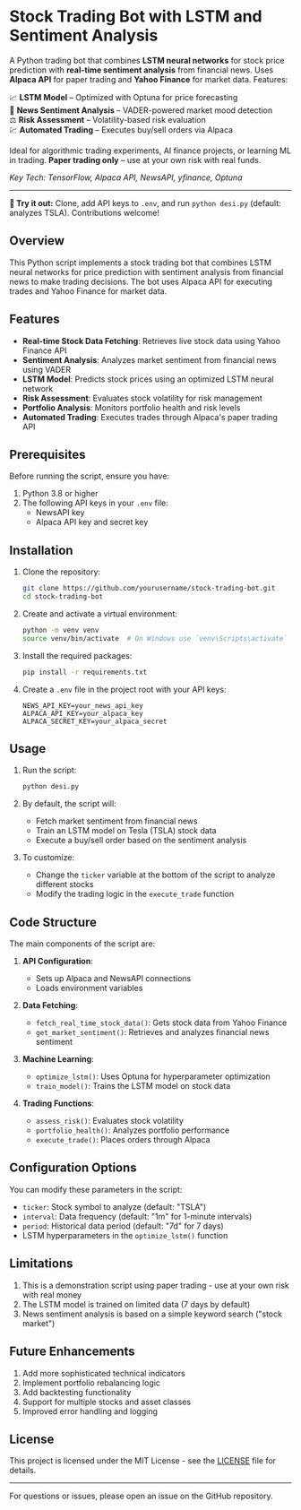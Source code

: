 # Stock Trading Bot with LSTM and Sentiment Analysis

A Python trading bot that combines **LSTM neural networks** for stock price prediction with **real-time sentiment analysis** from financial news. Uses **Alpaca API** for paper trading and **Yahoo Finance** for market data. Features:  

📈 **LSTM Model** – Optimized with Optuna for price forecasting  
📰 **News Sentiment Analysis** – VADER-powered market mood detection  
⚖️ **Risk Assessment** – Volatility-based risk evaluation  
💹 **Automated Trading** – Executes buy/sell orders via Alpaca  

Ideal for algorithmic trading experiments, AI finance projects, or learning ML in trading. **Paper trading only** – use at your own risk with real funds.  

*Key Tech: TensorFlow, Alpaca API, NewsAPI, yfinance, Optuna*  

---  
**🚀 Try it out:** Clone, add API keys to `.env`, and run `python desi.py` (default: analyzes TSLA). Contributions welcome!

## Overview

This Python script implements a stock trading bot that combines LSTM neural networks for price prediction with sentiment analysis from financial news to make trading decisions. The bot uses Alpaca API for executing trades and Yahoo Finance for market data.

## Features

- **Real-time Stock Data Fetching**: Retrieves live stock data using Yahoo Finance API
- **Sentiment Analysis**: Analyzes market sentiment from financial news using VADER
- **LSTM Model**: Predicts stock prices using an optimized LSTM neural network
- **Risk Assessment**: Evaluates stock volatility for risk management
- **Portfolio Analysis**: Monitors portfolio health and risk levels
- **Automated Trading**: Executes trades through Alpaca's paper trading API

## Prerequisites

Before running the script, ensure you have:

1. Python 3.8 or higher
2. The following API keys in your `.env` file:
   - NewsAPI key
   - Alpaca API key and secret key

## Installation

1. Clone the repository:
   ```bash
   git clone https://github.com/yourusername/stock-trading-bot.git
   cd stock-trading-bot
   ```

2. Create and activate a virtual environment:
   ```bash
   python -m venv venv
   source venv/bin/activate  # On Windows use `venv\Scripts\activate`
   ```

3. Install the required packages:
   ```bash
   pip install -r requirements.txt
   ```

4. Create a `.env` file in the project root with your API keys:
   ```
   NEWS_API_KEY=your_news_api_key
   ALPACA_API_KEY=your_alpaca_key
   ALPACA_SECRET_KEY=your_alpaca_secret
   ```

## Usage

1. Run the script:
   ```bash
   python desi.py
   ```

2. By default, the script will:
   - Fetch market sentiment from financial news
   - Train an LSTM model on Tesla (TSLA) stock data
   - Execute a buy/sell order based on the sentiment analysis

3. To customize:
   - Change the `ticker` variable at the bottom of the script to analyze different stocks
   - Modify the trading logic in the `execute_trade` function

## Code Structure

The main components of the script are:

1. **API Configuration**:
   - Sets up Alpaca and NewsAPI connections
   - Loads environment variables

2. **Data Fetching**:
   - `fetch_real_time_stock_data()`: Gets stock data from Yahoo Finance
   - `get_market_sentiment()`: Retrieves and analyzes financial news sentiment

3. **Machine Learning**:
   - `optimize_lstm()`: Uses Optuna for hyperparameter optimization
   - `train_model()`: Trains the LSTM model on stock data

4. **Trading Functions**:
   - `assess_risk()`: Evaluates stock volatility
   - `portfolio_health()`: Analyzes portfolio performance
   - `execute_trade()`: Places orders through Alpaca

## Configuration Options

You can modify these parameters in the script:

- `ticker`: Stock symbol to analyze (default: "TSLA")
- `interval`: Data frequency (default: "1m" for 1-minute intervals)
- `period`: Historical data period (default: "7d" for 7 days)
- LSTM hyperparameters in the `optimize_lstm()` function

## Limitations

1. This is a demonstration script using paper trading - use at your own risk with real money
2. The LSTM model is trained on limited data (7 days by default)
3. News sentiment analysis is based on a simple keyword search ("stock market")

## Future Enhancements

1. Add more sophisticated technical indicators
2. Implement portfolio rebalancing logic
3. Add backtesting functionality
4. Support for multiple stocks and asset classes
5. Improved error handling and logging

## License

This project is licensed under the MIT License - see the [LICENSE](LICENSE) file for details.

---

For questions or issues, please open an issue on the GitHub repository.
